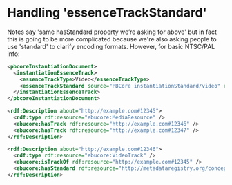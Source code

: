 # Handling 'essenceTrackStandard'

Notes say 'same hasStandard property we’re asking for above' but in fact this is going to be more complicated because we're also asking people to use 'standard' to clarify encoding formats.  However, for basic NTSC/PAL info:


```xml
<pbcoreInstantiationDocument>
  <instantiationEssenceTrack>
    <essenceTrackType>Video</essenceTrackType>
    <essenceTrackStandard source="PBCore instantiationStandard/video" ref="http://metadataregistry.org/concept/show/id/3248.html">NTSC</essenceTrackStandard>
  </instantiationEssenceTrack>
</pbcoreInstantiationDocument>
```


```xml
<rdf:Description about="http://example.com#12345">
  <rdf:type rdf:resource="ebucore:MediaResource" />
  <ebucore:hasTrack rdf:resource="http://example.com#12346" />
  <ebucore:hasTrack rdf:resource="http://example.com#12347" />
</rdf:Description>

<rdf:Description about="http://example.com#12346">
  <rdf:type rdf:resource="ebucore:VideoTrack" />
  <ebucore:isTrackOf rdf:resource="http://example.com#12345" />
  <ebucore:hasStandard rdf:resource="http://metadataregistry.org/concept/show/id/3248.html" />
</rdf:Description>

```
